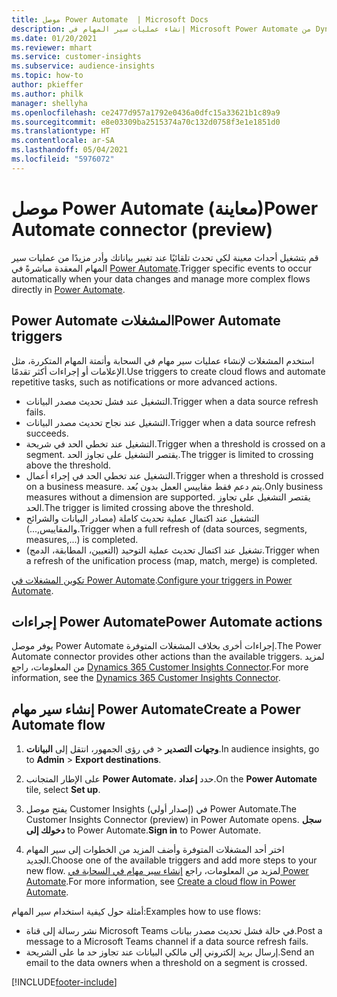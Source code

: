 ```yaml
---
title: موصل Power Automate  | Microsoft Docs
description: إنشاء عمليات سير المهام في Microsoft Power Automate من Dynamics 365 Customer Insights.
ms.date: 01/20/2021
ms.reviewer: mhart
ms.service: customer-insights
ms.subservice: audience-insights
ms.topic: how-to
author: pkieffer
ms.author: philk
manager: shellyha
ms.openlocfilehash: ce2477d957a1792e0436a0dfc15a33621b1c89a9
ms.sourcegitcommit: e8e03309ba2515374a70c132d0758f3e1e1851d0
ms.translationtype: HT
ms.contentlocale: ar-SA
ms.lasthandoff: 05/04/2021
ms.locfileid: "5976072"
---
```

# <a name="power-automate-connector-preview"></a><span data-ttu-id="b3e1d-103">موصل Power Automate (معاينة)</span><span class="sxs-lookup"><span data-stu-id="b3e1d-103">Power Automate connector (preview)</span></span>

<span data-ttu-id="b3e1d-104">قم بتشغيل أحداث معينة لكي تحدث تلقائيًا عند تغيير بياناتك وأدر مزيدًا من عمليات سير المهام المعقدة مباشرةً في [Power Automate](https://flow.microsoft.com/).</span><span class="sxs-lookup"><span data-stu-id="b3e1d-104">Trigger specific events to occur automatically when your data changes and manage more complex flows directly in [Power Automate](https://flow.microsoft.com/).</span></span>

## <a name="power-automate-triggers"></a><span data-ttu-id="b3e1d-105">Power Automate المشغلات</span><span class="sxs-lookup"><span data-stu-id="b3e1d-105">Power Automate triggers</span></span>

<span data-ttu-id="b3e1d-106">استخدم المشغلات لإنشاء عمليات سير مهام في السحابة وأتمتة المهام المتكررة، مثل الإعلامات أو إجراءات أكثر تقدمًا.</span><span class="sxs-lookup"><span data-stu-id="b3e1d-106">Use triggers to create cloud flows and automate repetitive tasks, such as notifications or more advanced actions.</span></span> 

- <span data-ttu-id="b3e1d-107">التشغيل عند فشل تحديث مصدر البيانات.</span><span class="sxs-lookup"><span data-stu-id="b3e1d-107">Trigger when a data source refresh fails.</span></span> 
- <span data-ttu-id="b3e1d-108">التشغيل عند نجاح تحديث مصدر البيانات.</span><span class="sxs-lookup"><span data-stu-id="b3e1d-108">Trigger when a data source refresh succeeds.</span></span>
- <span data-ttu-id="b3e1d-109">التشغيل عند تخطي الحد في شريحة.</span><span class="sxs-lookup"><span data-stu-id="b3e1d-109">Trigger when a threshold is crossed on a segment.</span></span> <span data-ttu-id="b3e1d-110">يقتصر التشغيل على تجاوز الحد.</span><span class="sxs-lookup"><span data-stu-id="b3e1d-110">The trigger is limited to crossing above the threshold.</span></span>
- <span data-ttu-id="b3e1d-111">التشغيل عند تخطي الحد في إجراء أعمال.</span><span class="sxs-lookup"><span data-stu-id="b3e1d-111">Trigger when a threshold is crossed on a business measure.</span></span> <span data-ttu-id="b3e1d-112">يتم دعم فقط مقاييس العمل بدون بُعد.</span><span class="sxs-lookup"><span data-stu-id="b3e1d-112">Only business measures without a dimension are supported.</span></span> <span data-ttu-id="b3e1d-113">يقتصر التشغيل على تجاوز الحد.</span><span class="sxs-lookup"><span data-stu-id="b3e1d-113">The trigger is limited crossing above the threshold.</span></span>
- <span data-ttu-id="b3e1d-114">التشغيل عند اكتمال عملية تحديث كاملة (مصادر البيانات والشرائح والمقاييس,...).</span><span class="sxs-lookup"><span data-stu-id="b3e1d-114">Trigger when a full refresh of (data sources, segments, measures,...) is completed.</span></span>
- <span data-ttu-id="b3e1d-115">تشغيل عند اكتمال تحديث عملية التوحيد (التعيين، المطابقة، الدمج).</span><span class="sxs-lookup"><span data-stu-id="b3e1d-115">Trigger when a refresh of the unification process (map, match, merge) is completed.</span></span>

<span data-ttu-id="b3e1d-116">[تكوين المشغلات في Power Automate](https://flow.microsoft.com/connectors/shared_customerinsights/dynamics-365-customer-insights-connector/).</span><span class="sxs-lookup"><span data-stu-id="b3e1d-116">[Configure your triggers in Power Automate](https://flow.microsoft.com/connectors/shared_customerinsights/dynamics-365-customer-insights-connector/).</span></span>

## <a name="power-automate-actions"></a><span data-ttu-id="b3e1d-117">إجراءات Power Automate</span><span class="sxs-lookup"><span data-stu-id="b3e1d-117">Power Automate actions</span></span>
<span data-ttu-id="b3e1d-118">يوفر موصل Power Automate إجراءات أخرى بخلاف المشغلات المتوفرة.</span><span class="sxs-lookup"><span data-stu-id="b3e1d-118">The Power Automate connector provides other actions than the available triggers.</span></span> <span data-ttu-id="b3e1d-119">لمزيد من المعلومات، راجع [Dynamics 365 Customer Insights Connector](/connectors/customerinsights/).</span><span class="sxs-lookup"><span data-stu-id="b3e1d-119">For more information, see the [Dynamics 365 Customer Insights Connector](/connectors/customerinsights/).</span></span>

## <a name="create-a-power-automate-flow"></a><span data-ttu-id="b3e1d-120">إنشاء سير مهام Power Automate</span><span class="sxs-lookup"><span data-stu-id="b3e1d-120">Create a Power Automate flow</span></span>

1. <span data-ttu-id="b3e1d-121">في رؤى الجمهور، انتقل إلى **البيانات‏‎** > **وجهات التصدير‬**.</span><span class="sxs-lookup"><span data-stu-id="b3e1d-121">In audience insights, go to **Admin** > **Export destinations**.</span></span>

1. <span data-ttu-id="b3e1d-122">على الإطار المتجانب **Power Automate**، حدد **إعداد‏‎**.</span><span class="sxs-lookup"><span data-stu-id="b3e1d-122">On the **Power Automate** tile, select **Set up**.</span></span>

1. <span data-ttu-id="b3e1d-123">يفتح موصل Customer Insights (إصدار أولي) في Power Automate.</span><span class="sxs-lookup"><span data-stu-id="b3e1d-123">The Customer Insights Connector (preview) in Power Automate opens.</span></span> <span data-ttu-id="b3e1d-124">**سجل دخولك إلى** to Power Automate.</span><span class="sxs-lookup"><span data-stu-id="b3e1d-124">**Sign in** to Power Automate.</span></span>

1. <span data-ttu-id="b3e1d-125">اختر أحد المشغلات المتوفرة وأضف المزيد من الخطوات إلى سير المهام الجديد.</span><span class="sxs-lookup"><span data-stu-id="b3e1d-125">Choose one of the available triggers and add more steps to your new flow.</span></span> <span data-ttu-id="b3e1d-126">لمزيد من المعلومات، راجع [إنشاء سير مهام في السحابة في Power Automate](/power-automate/get-started-logic-flow).</span><span class="sxs-lookup"><span data-stu-id="b3e1d-126">For more information, see [Create a cloud flow in Power Automate](/power-automate/get-started-logic-flow).</span></span>

<span data-ttu-id="b3e1d-127">أمثلة حول كيفية استخدام سير المهام:</span><span class="sxs-lookup"><span data-stu-id="b3e1d-127">Examples how to use flows:</span></span> 
- <span data-ttu-id="b3e1d-128">نشر رسالة إلى قناة Microsoft Teams في حالة فشل تحديث مصدر بيانات.</span><span class="sxs-lookup"><span data-stu-id="b3e1d-128">Post a message to a Microsoft Teams channel if a data source refresh fails.</span></span> 
- <span data-ttu-id="b3e1d-129">إرسال بريد إلكتروني إلى مالكي البيانات عند تجاوز حد ما على الشريحة.</span><span class="sxs-lookup"><span data-stu-id="b3e1d-129">Send an email to the data owners when a threshold on a segment is crossed.</span></span>



[!INCLUDE[footer-include](../includes/footer-banner.md)]
